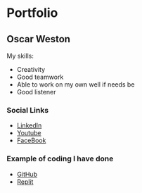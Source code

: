 # Portfolio

## Oscar Weston

My skills: 
- Creativity
- Good teamwork
- Able to work on my own well if needs be
- Good listener 


### Social Links
- [LinkedIn](https://www.linkedin.com/in/oscar-weston-b9756919b/)
- [Youtube](https://www.youtube.com/)
- [FaceBook](https://www.facebook.com/profile.php?id=100008000595622)

### Example of coding I have done
- [GitHub](https://github.com/)
- [Replit](https://repl.it/@OscarWeston25)

